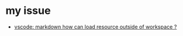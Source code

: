 # my issue
- [vscode: markdown how can load resource outside of workspace ?](https://github.com/microsoft/vscode/issues/74707)
